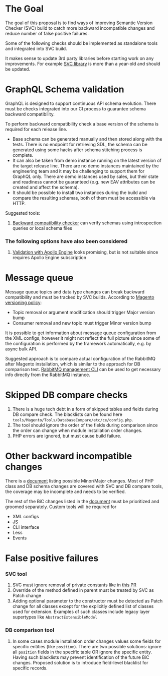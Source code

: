 # The Goal

The goal of this proposal is to find ways of improving Semantic Version Checker (SVC) build to catch more backward incompatible changes and reduce number of false positive failures.

Some of the following checks should be implemented as standalone tools and integrated into SVC build.

It makes sense to update 3rd party libraries before starting work on any improvements. For example [SVC library](https://github.com/tomzx/php-semver-checker) is more than a year-old and should be updated.


# GraphQL Schema validation

GraphQL is designed to support continuous API schema evolution. There must be checks integrated into our CI process to guarantee schema backward compatibility.

To perform backward compatibility check a base version of the schema is required for each release line. 
 - Base schema can be generated manually and then stored along with the tests. There is no endpoint for retrieving SDL, the schema can be generated using some hacks after schema stitching process is complete.
 - It can also be taken from demo instance running on the latest version of the target release line. There are no demo instances maintained by the engineering team and it may be challenging to support them for GraphQL only. There are demo instances used by sales, but their state and readiness cannot be guaranteed (e.g. new EAV attributes can be created and affect the schema). 
 - It should be possible to install two instances during the build and compare the resulting schemas, both of them must be accessible via HTTP.

Suggested tools:

1. [Backward compatibility checker](https://github.com/rodionovp/graphql-schema-compatibility-checker) can verify schemas using introspection queries or local schema files


### The following options have also been considered
1. [Validation with Apollo Engine](https://blog.apollographql.com/schema-validation-with-apollo-engine-4032456425ba) looks promising, but is not suitable since requires Apollo Engine subscription

# Message queue

Message queue topics and data type changes can break backward compatibility and must be tracked by SVC builds. According to [Magento versioning policy](https://devdocs.magento.com/guides/v2.3/extension-dev-guide/versioning/codebase-changes.html):
 - Topic removal or argument modification should trigger Major version bump
 - Consumer removal and new topic must trigger Minor version bump
 
It is possible to get information about message queue configuration from the XML configs, however it might not reflect the full picture since some of the configuration is performed by the framework automatically, e.g. by async bulk API.

Suggested approach is to compare actual configuration of the RabbitMQ after Magento installation, which is similar to the approach for DB comparison test. [RabbitMQ management CLI](https://www.rabbitmq.com/management-cli.html) can be used to get necessary info directly from the RabbitMQ instance.

# Skipped DB compare checks

1. There is a huge tech debt in a form of skipped tables and fields during DB compare check. The blacklists can be found here `tools/Magento/Tools/DatabaseCompare/etc/ce/config.php`.
1. The tool should ignore the order of the fields during comparison since the order can change when module installation order changes.
1. PHP errors are ignored, but must cause build failure.

# Other backward incompatible changes

There is a [document](https://devdocs.magento.com/guides/v2.3/extension-dev-guide/versioning/codebase-changes.html) listing possible Minor/Major changes. 
Most of PHP class and DB schema changes are covered with SVC and DB compare tools, the coverage may be incomplete and needs to be verified.

The rest of the BiC changes listed in the [document](https://devdocs.magento.com/guides/v2.3/extension-dev-guide/versioning/codebase-changes.html) must be prioritized and groomed separately. Custom tools will be required for 
- XML configs
- JS
- CLI interface
- Less
- Events

# False positive failures

### SVC tool
1. SVC must ignore removal of private constants like in [this PR](https://github.com/magento/magento2ce/pull/3875)
1. Override of the method defined in parent must be treated by SVC as Patch change
1. Adding optional parameter to the constructor must be detected as Patch change for all classes except for the explicitly defined list of classes used for extension. Examples of such classes include legacy layer supertypes like `AbstractExtensibleModel`

### DB comparison tool
1. In some cases module installation order changes values some fields for specific entities (like `position`). There are two possible solutions: ignore all `position` fields in the specific table OR ignore the specific entity. Having such blacklists may prevent identification of the future BiC changes. Proposed solution is to introduce field-level blacklist for specific records.

